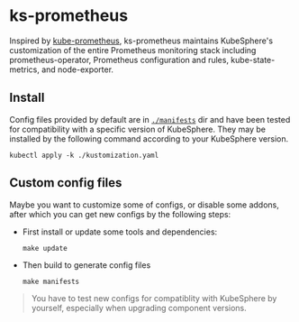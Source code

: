 # ks-prometheus

Inspired by [kube-prometheus](https://github.com/prometheus-operator/kube-prometheus.git), ks-prometheus maintains KubeSphere's customization of the entire Prometheus monitoring stack including prometheus-operator, Prometheus configuration and rules, kube-state-metrics, and node-exporter.

## Install

Config files provided by default are in [`./manifests`](./manifests) dir and have been tested for compatibility with a specific version of KubeSphere. They may be installed by the following command according to your KubeSphere version.  
```shell
kubectl apply -k ./kustomization.yaml
```

## Custom config files

Maybe you want to customize some of configs, or disable some addons,  after which you can get new configs by the following steps: 
- First install or update some tools and dependencies:  
    ```shell
    make update
    ```
- Then build to generate config files
    ```shell
    make manifests
    ```
> You have to test new configs for compatiblity with KubeSphere by yourself, especially when upgrading component versions.